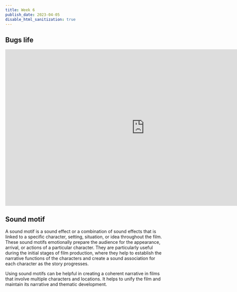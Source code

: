 ```yaml
---
title: Week 6
publish_date: 2023-04-05
disable_html_sanitization: true
---
```



## Bugs life ##

<iframe width="878" height="494" src="https://www.youtube.com/embed/j-2cEVk1WsQ" title="Gary Rydstrom explains the sound design of Pixar&#39;s A Bug&#39;s Life" frameborder="0" allow="accelerometer; autoplay; clipboard-write; encrypted-media; gyroscope; picture-in-picture; web-share" allowfullscreen></iframe>



## Sound motif ##


A sound motif is a sound effect or a combination of sound effects that is linked to a specific character, setting, situation, or idea throughout the film. These sound motifs emotionally prepare the audience for the appearance, arrival, or actions of a particular character. They are particularly useful during the initial stages of film production, where they help to establish the narrative functions of the characters and create a sound association for each character as the story progresses.

Using sound motifs can be helpful in creating a coherent narrative in films that involve multiple characters and locations. It helps to unify the film and maintain its narrative and thematic development.